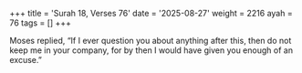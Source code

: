 +++
title = 'Surah 18, Verses 76'
date = '2025-08-27'
weight = 2216
ayah = 76
tags = []
+++

Moses replied, “If I ever question you about anything after this, then do not keep me in your company, for by then I would have given you enough of an excuse.”